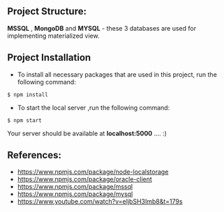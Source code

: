 ## Project Structure:
**MSSQL** , **MongoDB**  and **MYSQL** - these 3  databases are used for implementing materialized view.




## Project Installation

- To install all necessary packages that are used in this project, run the following command:

```
$ npm install  
```

- To start the local server ,run the following command:

```
$ npm start   
```
Your server should be available at  **localhost:5000** .... :)

## References:
- https://www.npmjs.com/package/node-localstorage
- https://www.npmjs.com/package/oracle-client
- https://www.npmjs.com/package/mssql
- https://www.npmjs.com/package/mysql
- https://www.youtube.com/watch?v=eIjbSH3Imb8&t=179s

